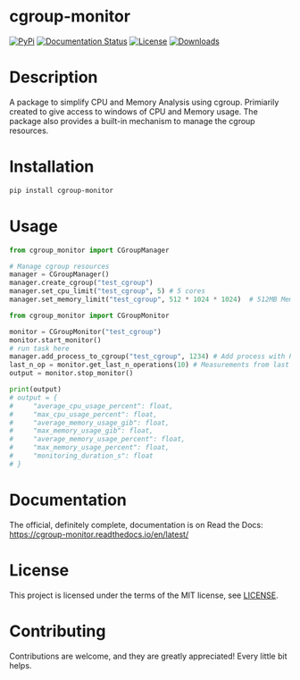 # cgroup-monitor

[![PyPi](https://img.shields.io/pypi/v/cgroup-monitor.svg)](https://pypi.org/project/cgroup-monitor/)
[![Documentation Status](https://readthedocs.org/projects/cgroup-monitor/badge/?version=latest)](https://cgroup-monitor.readthedocs.io/en/latest/?badge=latest)
[![License](https://img.shields.io/github/license/veedata/cgroup-monitor)](https://github.com/veedata/cgroup-monitor/blob/main/LICENSE)
[![Downloads](https://pepy.tech/badge/cgroup-monitor)](https://pepy.tech/project/cgroup-monitor)

# Description
A package to simplify CPU and Memory Analysis using cgroup. Primiarily created to give access to windows of CPU and Memory usage.
The package also provides a built-in mechanism to manage the cgroup resources.

# Installation
```bash
pip install cgroup-monitor
```

# Usage
```python
from cgroup_monitor import CGroupManager

# Manage cgroup resources
manager = CGroupManager()
manager.create_cgroup("test_cgroup")
manager.set_cpu_limit("test_cgroup", 5) # 5 cores  
manager.set_memory_limit("test_cgroup", 512 * 1024 * 1024)  # 512MB Memory
```

```python
from cgroup_monitor import CGroupMonitor

monitor = CGroupMonitor("test_cgroup")
monitor.start_monitor()
# run task here
manager.add_process_to_cgroup("test_cgroup", 1234) # Add process with PID 1234 to the cgroup 
last_n_op = monitor.get_last_n_operations(10) # Measurements from last 10 time interval
output = monitor.stop_monitor()

print(output)
# output = {
#     "average_cpu_usage_percent": float,
#     "max_cpu_usage_percent": float,
#     "average_memory_usage_gib": float,
#     "max_memory_usage_gib": float,
#     "average_memory_usage_percent": float,
#     "max_memory_usage_percent": float,
#     "monitoring_duration_s": float
# }
```

# Documentation
The official, definitely complete, documentation is on Read the Docs: https://cgroup-monitor.readthedocs.io/en/latest/

# License
This project is licensed under the terms of the MIT license, see [LICENSE](./LICENSE).

# Contributing
Contributions are welcome, and they are greatly appreciated! Every little bit helps.

